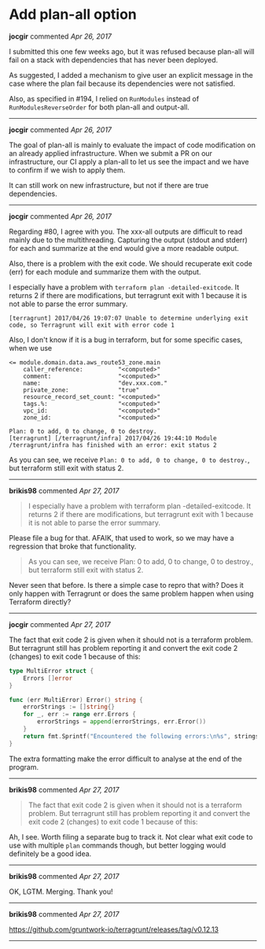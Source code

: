 # Add plan-all option

**jocgir** commented *Apr 26, 2017*

I submitted this one few weeks ago, but it was refused because plan-all will fail on a stack with dependencies that has never been deployed.

As suggested, I added a mechanism to give user an explicit message in the case where the plan fail because its dependencies were not satisfied.

Also, as specified in #194, I relied on `RunModules` instead of `RunModulesReverseOrder` for both plan-all and output-all.
<br />
***


**jocgir** commented *Apr 26, 2017*

The goal of plan-all is mainly to evaluate the impact of code modification on an already applied infrastructure. When we submit a PR on our infrastructure, our CI apply a plan-all to let us see the impact and we have to confirm if we wish to apply them.

It can still work on new infrastructure, but not if there are true dependencies.
***

**jocgir** commented *Apr 26, 2017*

Regarding #80, I agree with you. The xxx-all outputs are difficult to read mainly due to the multithreading. Capturing the output (stdout and stderr) for each and summarize at the end would give a more readable output.

Also, there is a problem with the exit code. We should recuperate exit code (err) for each module and summarize them with the output.

I especially have a problem with `terraform plan -detailed-exitcode`. It returns 2 if there are modifications, but terragrunt exit with 1 because it is not able to parse the error summary.

`[terragrunt] 2017/04/26 19:07:07 Unable to determine underlying exit code, so Terragrunt will exit with error code 1`

Also, I don't know if it is a bug in terraform, but for some specific cases, when we use 

```
<= module.domain.data.aws_route53_zone.main
    caller_reference:          "<computed>"
    comment:                   "<computed>"
    name:                      "dev.xxx.com."
    private_zone:              "true"
    resource_record_set_count: "<computed>"
    tags.%:                    "<computed>"
    vpc_id:                    "<computed>"
    zone_id:                   "<computed>"

Plan: 0 to add, 0 to change, 0 to destroy.
[terragrunt] [/terragrunt/infra] 2017/04/26 19:44:10 Module /terragrunt/infra has finished with an error: exit status 2
```

As you can see, we receive `Plan: 0 to add, 0 to change, 0 to destroy.`, but terraform still exit with status 2.
***

**brikis98** commented *Apr 27, 2017*

> I especially have a problem with terraform plan -detailed-exitcode. It returns 2 if there are modifications, but terragrunt exit with 1 because it is not able to parse the error summary.

Please file a bug for that. AFAIK, that used to work, so we may have a regression that broke that functionality.

> As you can see, we receive Plan: 0 to add, 0 to change, 0 to destroy., but terraform still exit with status 2.

Never seen that before. Is there a simple case to repro that with? Does it only happen with Terragrunt or does the same problem happen when using Terraform directly?
***

**jocgir** commented *Apr 27, 2017*

The fact that exit code 2 is given when it should not is a terraform problem. But terragrunt still has problem reporting it and convert the exit code 2 (changes) to exit code 1 because of this:
```go
type MultiError struct {
	Errors []error
}

func (err MultiError) Error() string {
	errorStrings := []string{}
	for _, err := range err.Errors {
		errorStrings = append(errorStrings, err.Error())
	}
	return fmt.Sprintf("Encountered the following errors:\n%s", strings.Join(errorStrings, "\n"))
}
```

The extra formatting make the error difficult to analyse at the end of the program.
***

**brikis98** commented *Apr 27, 2017*

> The fact that exit code 2 is given when it should not is a terraform problem. But terragrunt still has problem reporting it and convert the exit code 2 (changes) to exit code 1 because of this:

Ah, I see. Worth filing a separate bug to track it. Not clear what exit code to use with multiple `plan` commands though, but better logging would definitely be a good idea.
***

**brikis98** commented *Apr 27, 2017*

OK, LGTM. Merging. Thank you!
***

**brikis98** commented *Apr 27, 2017*

https://github.com/gruntwork-io/terragrunt/releases/tag/v0.12.13
***

